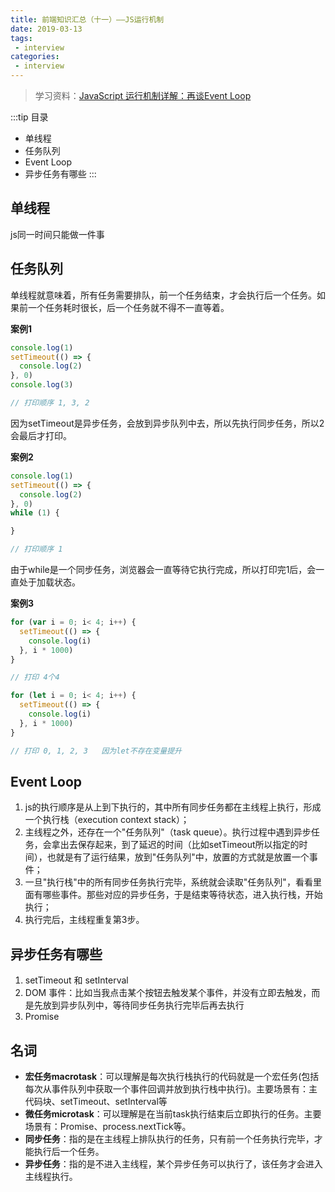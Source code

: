 ```yaml
---
title: 前端知识汇总（十一）——JS运行机制
date: 2019-03-13
tags:
 - interview        
categories: 
 - interview
---
```


> 学习资料：[JavaScript 运行机制详解：再谈Event Loop](http://www.ruanyifeng.com/blog/2014/10/event-loop.html)

:::tip 目录
- 单线程
- 任务队列
- Event Loop
- 异步任务有哪些
:::

## 单线程

js同一时间只能做一件事

## 任务队列

单线程就意味着，所有任务需要排队，前一个任务结束，才会执行后一个任务。如果前一个任务耗时很长，后一个任务就不得不一直等着。

**案例1**

```js
console.log(1)
setTimeout(() => {
  console.log(2)
}, 0)
console.log(3)

// 打印顺序 1, 3, 2
```

因为setTimeout是异步任务，会放到异步队列中去，所以先执行同步任务，所以2会最后才打印。

**案例2**

```js
console.log(1)
setTimeout(() => {
  console.log(2)
}, 0)
while (1) {

}

// 打印顺序 1
```

由于while是一个同步任务，浏览器会一直等待它执行完成，所以打印完1后，会一直处于加载状态。

**案例3**

```js
for (var i = 0; i< 4; i++) {
  setTimeout(() => {
    console.log(i)
  }, i * 1000)
}

// 打印 4个4
```

```js
for (let i = 0; i< 4; i++) {
  setTimeout(() => {
    console.log(i)
  }, i * 1000)
}

// 打印 0, 1, 2, 3   因为let不存在变量提升
```

## Event Loop

1. js的执行顺序是从上到下执行的，其中所有同步任务都在主线程上执行，形成一个执行栈（execution context stack）；
2. 主线程之外，还存在一个"任务队列"（task queue）。执行过程中遇到异步任务，会拿出去保存起来，到了延迟的时间（比如setTimeout所以指定的时间），也就是有了运行结果，放到"任务队列"中，放置的方式就是放置一个事件；
3. 一旦"执行栈"中的所有同步任务执行完毕，系统就会读取"任务队列"，看看里面有哪些事件。那些对应的异步任务，于是结束等待状态，进入执行栈，开始执行；
4. 执行完后，主线程重复第3步。

## 异步任务有哪些

1. setTimeout 和 setInterval
2. DOM 事件：比如当我点击某个按钮去触发某个事件，并没有立即去触发，而是先放到异步队列中，等待同步任务执行完毕后再去执行
3. Promise

## 名词

- **宏任务macrotask**：可以理解是每次执行栈执行的代码就是一个宏任务(包括每次从事件队列中获取一个事件回调并放到执行栈中执行)。主要场景有：主代码块、setTimeout、setInterval等
- **微任务microtask**：可以理解是在当前task执行结束后立即执行的任务。主要场景有：Promise、process.nextTick等。
- **同步任务**：指的是在主线程上排队执行的任务，只有前一个任务执行完毕，才能执行后一个任务。
- **异步任务**：指的是不进入主线程，某个异步任务可以执行了，该任务才会进入主线程执行。